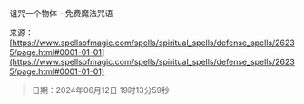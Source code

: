 诅咒一个物体 - 免费魔法咒语

来源：[https://www.spellsofmagic.com/spells/spiritual_spells/defense_spells/26235/page.html#0001-01-01](https://www.spellsofmagic.com/spells/spiritual_spells/defense_spells/26235/page.html#0001-01-01)

<!--yml

类别：未分类

# -->

> 日期：2024年06月12日 19时13分59秒
